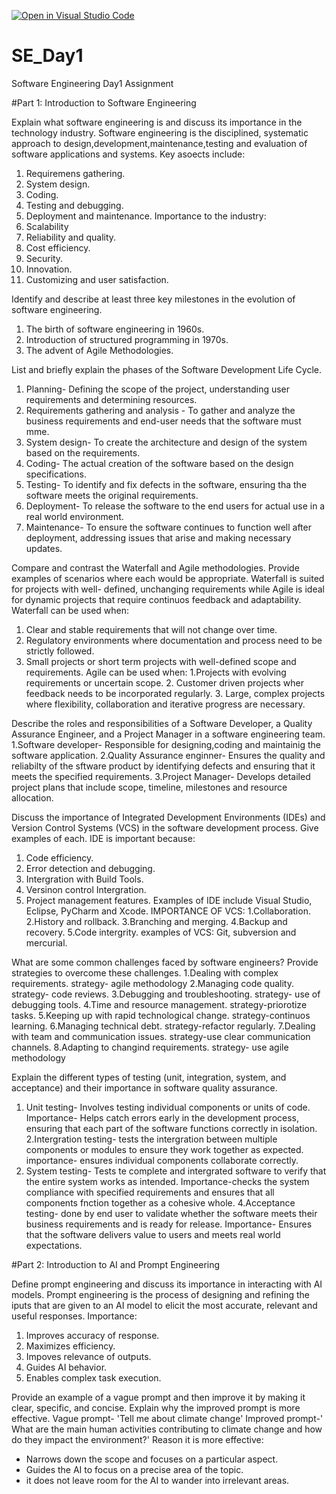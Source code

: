 [![Open in Visual Studio Code](https://classroom.github.com/assets/open-in-vscode-2e0aaae1b6195c2367325f4f02e2d04e9abb55f0b24a779b69b11b9e10269abc.svg)](https://classroom.github.com/online_ide?assignment_repo_id=18412067&assignment_repo_type=AssignmentRepo)
# SE_Day1
Software Engineering Day1 Assignment

#Part 1: Introduction to Software Engineering

Explain what software engineering is and discuss its importance in the technology industry.
Software engineering is the disciplined, systematic approach to design,development,maintenance,testing and evaluation of software applications and systems. 
Key asoects include:
1. Requiremens gathering.
2. System design.
3. Coding.
4. Testing and debugging.
5. Deployment and maintenance.
Importance to the industry:
1. Scalability
2. Reliability and quality.
3. Cost efficiency.
4. Security.
5. Innovation.
6. Customizing and user satisfaction.


Identify and describe at least three key milestones in the evolution of software engineering.
1. The birth of software engineering in 1960s.
2. Introduction of structured programming in 1970s.
3. The advent of Agile Methodologies.



List and briefly explain the phases of the Software Development Life Cycle.
1. Planning- Defining the scope of the project, understanding user requirements and determining resources.
2. Requirements gathering and analysis - To gather and analyze the business requirements and end-user needs that the software must mme.
3. System design- To create the architecture and design of the system based on the requirements.
4. Coding- The actual creation of the software based on the design specifications.
5. Testing- To identify and fix defects in the software, ensuring tha the software meets the original requirements.
6. Deployment- To release the software to the end users for actual use in a real world environment.
7. Maintenance- To ensure the software continues to function well after deployment, addressing issues that arise and making necessary updates.


Compare and contrast the Waterfall and Agile methodologies. Provide examples of scenarios where each would be appropriate.
Waterfall is suited for projects with well- defined, unchanging requirements while Agile is ideal for dynamic projects that require continuos feedback and adaptability.
Waterfall can be used when:
1. Clear and stable requirements that will not change over time.
2. Regulatory environments where documentation and process need to be strictly followed.
3. Small projects or short term projects with well-defined scope and requirements.
   Agile can be used when:
   1.Projects with evolving requirements or uncertain scope.
   2. Customer driven projects wher feedback needs to be incorporated regularly.
   3. Large, complex projects where flexibility, collaboration and iterative progress are necessary.


Describe the roles and responsibilities of a Software Developer, a Quality Assurance Engineer, and a Project Manager in a software engineering team.
1.Software developer- Responsible for designing,coding and maintainig the software application.
2.Quality Assurance enginner- Ensures the quality and reliabilty of the sftware product by identifying defects and ensuring that it meets the specified requirements.
3.Project Manager- Develops detailed project plans that include scope, timeline, milestones and resource allocation.



Discuss the importance of Integrated Development Environments (IDEs) and Version Control Systems (VCS) in the software development process. Give examples of each.
IDE is important because:
1. Code efficiency.
2. Error detection and debugging.
3. Intergration with Build Tools.
4. Versinon control Intergration.
5. Project management features.
Examples of IDE include Visual Studio, Eclipse, PyCharm and Xcode.
IMPORTANCE OF VCS:
1.Collaboration.
2.History and rollback.
3.Branching and merging.
4.Backup and recovery.
5.Code intergrity.
examples of VCS: Git, subversion and mercurial.


What are some common challenges faced by software engineers? Provide strategies to overcome these challenges.
1.Dealing with complex requirements.
strategy- agile methodology
2.Managing code quality.
strategy- code reviews.
3.Debugging and troubleshooting.
strategy- use of debugging tools.
4.Time and resource management.
strategy-priorotize tasks.
5.Keeping up with rapid technological change.
strategy-continuos learning.
6.Managing technical debt.
strategy-refactor regularly.
7.Dealing with team and communication issues.
strategy-use clear communication channels.
8.Adapting to changind requirements.
strategy- use agile methodology


Explain the different types of testing (unit, integration, system, and acceptance) and their importance in software quality assurance.
1. Unit testing- Involves testing individual components or units of code.
   Importance- Helps catch errors early in the development process, ensuring that each part of the software functions correctly in isolation.
2.Intergration testing- tests the intergration between multiple components or modules to ensure they work together as expected.
  importance- ensures individual components collaborate correctly.
3. System testing- Tests te complete and intergrated software to verify that the entire system works as intended.
   Importance-checks the system compliance with specified requirements and ensures that all components fnction together as a cohesive whole.
4.Acceptance testing- done by end user to validate whether the software meets their business requirements and is ready for release.
  Importance- Ensures that the software delivers value to users and meets real world expectations.



#Part 2: Introduction to AI and Prompt Engineering


Define prompt engineering and discuss its importance in interacting with AI models.
Prompt engineering is the process of designing and refining the iputs that are given to an AI model to elicit the most accurate, relevant and useful responses.
Importance:
1. Improves accuracy of response.
2. Maximizes efficiency.
3. Impoves relevance of outputs.
4. Guides AI behavior.
5. Enables complex task execution.


Provide an example of a vague prompt and then improve it by making it clear, specific, and concise. Explain why the improved prompt is more effective.
Vague prompt- 'Tell me about climate change'
Improved prompt-' What are the main human activities contributing to climate change and how do they impact the environment?'
Reason it is more effective:
- Narrows down the scope and focuses on a particular aspect.
- Guides the AI to focus on a precise area of the topic.
- it does not leave room for the AI to wander into irrelevant areas.
